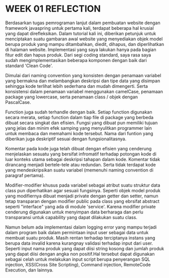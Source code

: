 <h1>WEEK 01 REFLECTION</h1>
<p>Berdasarkan tugas pemrograman lanjut dalam pembuatan website dengan framework javaspring untuk pertama kali, terdapat beberapa hal krusial yang dapat direfleksikan.
Dalam tutorial kali ini, diberikan petunjuk untuk menciptakan suatu gambaran awal website yang menyediakan objek model berupa produk yang mampu ditambahkan, diedit, dihapus, dan diperlihatkan di halaman website. Implementasi yang saya lakukan hanya pada bagian fitur edit dan hapus produk. Dari segi coding standard, saya rasa saya sudah mengimplementasikan beberapa komponen dengan baik dari standard 'Clean Code'.</p>

<p>Dimulai dari naming convention yang konsisten dengan penamaan variabel yang bermakna dan melambangkan deskripsi dan tipe data yang disimpan sehingga kode terlihat lebih sederhana dan mudah dimengerti. Serta konsistensi dalam penamaan variabel menggunakan camelCase, penamaan package yang lowercase, serta penamaan class / objek dengan PascalCase.</p>
<p>Function juga sudah terhandle dengan baik. Setiap function digunakan secara merata, setiap function dalam tiap file di package yang berbeda dibuat secara singkat dan efisien. Fungsi yang dibuat pun memiliki tujuan yang jelas dan minim efek samping yang menyulitkan programmer lain untuk membaca dan memahami kode tersebut. Nama dari funtion yang diberikan juga deskriptif sesuai dengan fungsionalitasnya.</p>
<p>Komentar pada kode juga telah dibuat dengan efisien yang cenderung menjelaskan sesuatu yang bersifat infromatif terhadap potongan kode di luar konteks utama sebagai deskripsi tahapan dalam kode. Komentar tidak dirancang menjadi bertele-tele atau redundan. Serta tidak terdapat kode yang mendeskripsikan suatu variabel (memenuhi naming convention di paragraf pertama). </p>
<p>Modifier-modifier khusus pada variabel sebagai atribut suatu struktur data class pun diperhatikan agar sesuaii fungsinya. Seperti objek model produk yang modifiernya dibuat menjadi private dengan getter dan setter, namun tetap transparan dengan modifier public pada class yang ebrsifat abstract seperti "interface"  yang ada di module 'service'. Karena modifier private cenderung digunakan untuk menyimpan data berharaga dan perlu transparansi untuk capability yang dapat dilakukan suatu class.</p>
<p>Namun belum ada implementasi dalam logging error yang mampu terjadi dalam program baik dalam permintaan input user sebagai data untuk membuat suatu produk. Masih rentan terhadap terciptanya instans yang berupa data invalid karena kurangnay validasi terhadap input dari user. Seperti input nama produk yang dapat diisi string kosong dan jumlah produk yang dapat diisi dengan angka non positif.Hal tersebut dapat digunakan sebagai celah untuk melakukan input script berupa penyerangan SQL injection, XSS(Cross Site Scripting), Command injection, RemoteCode Execution, dan lainnya.</p>